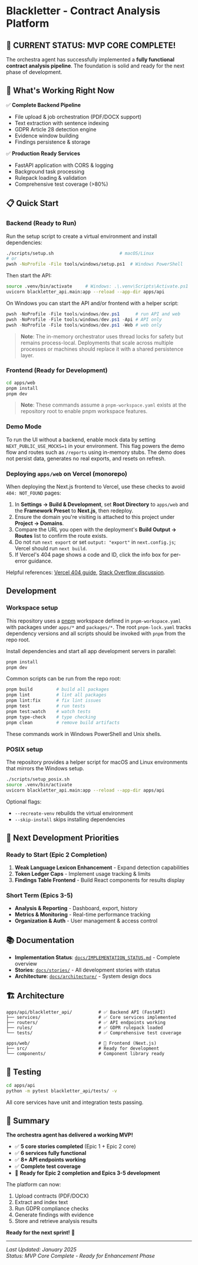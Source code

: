 # Blackletter - Contract Analysis Platform

## 🎯 **CURRENT STATUS: MVP CORE COMPLETE!** 

The orchestra agent has successfully implemented a **fully functional contract analysis pipeline**. The foundation is solid and ready for the next phase of development.

## 🚀 **What's Working Right Now**

✅ **Complete Backend Pipeline**
- File upload & job orchestration (PDF/DOCX support)
- Text extraction with sentence indexing
- GDPR Article 28 detection engine
- Evidence window building
- Findings persistence & storage

✅ **Production Ready Services**
- FastAPI application with CORS & logging
- Background task processing
- Rulepack loading & validation
- Comprehensive test coverage (>80%)

## 📋 **Quick Start**

### Backend (Ready to Run)

Run the setup script to create a virtual environment and install dependencies:

```bash
./scripts/setup.sh                         # macOS/Linux
# or
pwsh -NoProfile -File tools/windows/setup.ps1  # Windows PowerShell
```

Then start the API:

```bash
source .venv/bin/activate     # Windows: .\.venv\Scripts\Activate.ps1
uvicorn blackletter_api.main:app --reload --app-dir apps/api
```

On Windows you can start the API and/or frontend with a helper script:

```powershell
pwsh -NoProfile -File tools/windows/dev.ps1      # run API and web
pwsh -NoProfile -File tools/windows/dev.ps1 -Api # API only
pwsh -NoProfile -File tools/windows/dev.ps1 -Web # web only
```

> **Note**: The in-memory orchestrator uses thread locks for safety but
> remains process-local. Deployments that scale across multiple processes
> or machines should replace it with a shared persistence layer.

### Frontend (Ready for Development)
```bash
cd apps/web
pnpm install
pnpm dev
```

> **Note**: These commands assume a `pnpm-workspace.yaml` exists at the repository root to enable pnpm workspace features.

### Demo Mode

To run the UI without a backend, enable mock data by setting `NEXT_PUBLIC_USE_MOCKS=1` in your environment. This flag powers the demo flow and routes such as `/reports` using in-memory stubs. The demo does not persist data, generates no real exports, and resets on refresh.

### Deploying `apps/web` on Vercel (monorepo)

When deploying the Next.js frontend to Vercel, use these checks to avoid `404: NOT_FOUND` pages:

1. In **Settings → Build & Development**, set **Root Directory** to `apps/web` and the **Framework Preset** to **Next.js**, then redeploy.
2. Ensure the domain you're visiting is attached to this project under **Project → Domains**.
3. Compare the URL you open with the deployment's **Build Output → Routes** list to confirm the route exists.
4. Do not run `next export` or set `output: "export"` in `next.config.js`; Vercel should run `next build`.
5. If Vercel's 404 page shows a code and ID, click the info box for per-error guidance.

Helpful references: [Vercel 404 guide](https://vercel.com/guides/why-is-my-deployed-project-giving-404), [Stack Overflow discussion](https://stackoverflow.com/questions/65771294/nextjs-deployed-to-vercel-404-page-not-found).

## Development

### Workspace setup

This repository uses a [pnpm](https://pnpm.io) workspace defined in `pnpm-workspace.yaml` with packages under `apps/*` and `packages/*`. The root `pnpm-lock.yaml` tracks dependency versions and all scripts should be invoked with `pnpm` from the repo root.

Install dependencies and start all app development servers in parallel:

```bash
pnpm install
pnpm dev
```

Common scripts can be run from the repo root:

```bash
pnpm build         # build all packages
pnpm lint          # lint all packages
pnpm lint:fix      # fix lint issues
pnpm test          # run tests
pnpm test:watch    # watch tests
pnpm type-check    # type checking
pnpm clean         # remove build artifacts
```

These commands work in Windows PowerShell and Unix shells.

### POSIX setup

The repository provides a helper script for macOS and Linux environments that mirrors the Windows setup.

```bash
./scripts/setup_posix.sh
source .venv/bin/activate
uvicorn blackletter_api.main:app --reload --app-dir apps/api
```

Optional flags:

- `--recreate-venv` rebuilds the virtual environment
- `--skip-install` skips installing dependencies

## 🎯 **Next Development Priorities**

### Ready to Start (Epic 2 Completion)
1. **Weak Language Lexicon Enhancement** - Expand detection capabilities
2. **Token Ledger Caps** - Implement usage tracking & limits
3. **Findings Table Frontend** - Build React components for results display

### Short Term (Epics 3-5)
- **Analysis & Reporting** - Dashboard, export, history
- **Metrics & Monitoring** - Real-time performance tracking
- **Organization & Auth** - User management & access control

## 📚 **Documentation**

- **Implementation Status**: [`docs/IMPLEMENTATION_STATUS.md`](docs/IMPLEMENTATION_STATUS.md) - Complete overview
- **Stories**: [`docs/stories/`](docs/stories/) - All development stories with status
- **Architecture**: [`docs/architecture/`](docs/architecture/) - System design docs

## 🏗️ **Architecture**

```
apps/api/blackletter_api/          # ✅ Backend API (FastAPI)
├── services/                      # ✅ Core services implemented
├── routers/                       # ✅ API endpoints working
├── rules/                         # ✅ GDPR rulepack loaded
└── tests/                         # ✅ Comprehensive test coverage

apps/web/                          # 🔄 Frontend (Next.js)
├── src/                           # Ready for development
└── components/                    # Component library ready
```

## 🧪 **Testing**

```bash
cd apps/api
python -m pytest blackletter_api/tests/ -v
```

All core services have unit and integration tests passing.

## 🎉 **Summary**

**The orchestra agent has delivered a working MVP!** 

- ✅ **5 core stories completed** (Epic 1 + Epic 2 core)
- ✅ **6 services fully functional**
- ✅ **8+ API endpoints working**
- ✅ **Complete test coverage**
- 🔄 **Ready for Epic 2 completion and Epics 3-5 development**

The platform can now:
1. Upload contracts (PDF/DOCX)
2. Extract and index text
3. Run GDPR compliance checks
4. Generate findings with evidence
5. Store and retrieve analysis results

**Ready for the next sprint!** 🚀

---

*Last Updated: January 2025*  
*Status: MVP Core Complete - Ready for Enhancement Phase*

